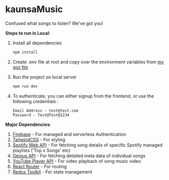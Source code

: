 # kaunsaMusic

Confused what songs to listen? We've got you!

**Steps to run in Local**:

1. Install all dependencies

   ```bash
   npm install
   ```

2. Create .env file at root and copy over the environment variables from [my gist file](https://gist.github.com/uniyall/f77ab597a1a0b7a2b5fb60ec91a9c2a5)

3. Run the project on local server
   ```bash
   npm run dev
   ```
4. To authenticate, you can either signup from the frontend, or use the following credentials : 
    ```
    Email Address - test@test.com
    Password - Test@Test@1234
    ```

**Major Dependencies**:
1. [Firebase](https://firebase.google.com/docs/auth) - For managed and serverless Authentication
2. [TailwindCSS](https://tailwindcss.com/docs/installation) - For styling 
3. [Spotify Web API](https://developer.spotify.com/documentation/web-api) - For fetching song details of specific Spotify managed playlists ('Top x Songs' etc)
4. [Genius API](https://docs.genius.com/) - For fetching detailed meta data of individual songs 
5. [YouTube Player API](https://developers.google.com/youtube/iframe_api_reference) - For video playback of song music video 
6. [React Router](https://reactrouter.com/en/main) - For routing 
7. [Redux Toolkit](https://redux-toolkit.js.org/usage/usage-guide) - For state management 